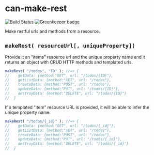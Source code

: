 # can-make-rest

[![Build Status](https://travis-ci.org/canjs/can-make-rest.png?branch=master)](https://travis-ci.org/canjs/can-make-rest) [![Greenkeeper badge](https://badges.greenkeeper.io/canjs/can-make-rest.svg)](https://greenkeeper.io/)

Make restful urls and methods from a resource.  

## `makeRest( resourceUrl[, uniqueProperty])`


Provide it an "items" resource url and the unique property name and it returns an object with
CRUD HTTP methods and templated urls.

```js
makeRest( "/todos", "ID" ); //=> {
//    getData: {method:"GET", url: "/todos/{ID}"},
//    getListData: {method:"GET", url: "/todos"},
//    createData: {method:"POST", url: "/todos"},
//    updateData: {method:"PUT", url: "/todos/{ID}"},
//    destroyData: {method:"DELETE", url: "/todos/{ID}"}
//  }
```

If a templated "item" resource URL is provided, it will be able to infer the unique property name.

```js
makeRest( "/todos/{_id}" ); //=> {
//    getData: {method:"GET", url: "/todos/{_id}"},
//    getListData: {method:"GET", url: "/todos"},
//    createData: {method:"POST", url: "/todos"},
//    updateData: {method:"PUT", url: "/todos/{_id}"},
//    destroyData: {method:"DELETE", url: "/todos/{_id}"}
//  }
```
